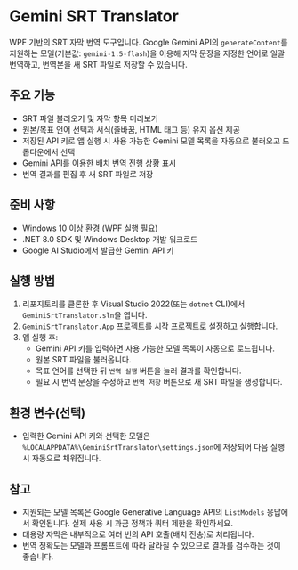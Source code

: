 # Gemini SRT Translator

WPF 기반의 SRT 자막 번역 도구입니다. Google Gemini API의 `generateContent`를 지원하는 모델(기본값: `gemini-1.5-flash`)을 이용해 자막 문장을 지정한 언어로 일괄 번역하고, 번역본을 새 SRT 파일로 저장할 수 있습니다.

## 주요 기능
- SRT 파일 불러오기 및 자막 항목 미리보기
- 원본/목표 언어 선택과 서식(줄바꿈, HTML 태그 등) 유지 옵션 제공
- 저장된 API 키로 앱 실행 시 사용 가능한 Gemini 모델 목록을 자동으로 불러오고 드롭다운에서 선택
- Gemini API를 이용한 배치 번역 진행 상황 표시
- 번역 결과를 편집 후 새 SRT 파일로 저장

## 준비 사항
- Windows 10 이상 환경 (WPF 실행 필요)
- .NET 8.0 SDK 및 Windows Desktop 개발 워크로드
- Google AI Studio에서 발급한 Gemini API 키

## 실행 방법
1. 리포지토리를 클론한 후 Visual Studio 2022(또는 `dotnet` CLI)에서 `GeminiSrtTranslator.sln`을 엽니다.
2. `GeminiSrtTranslator.App` 프로젝트를 시작 프로젝트로 설정하고 실행합니다.
3. 앱 실행 후:
   - Gemini API 키를 입력하면 사용 가능한 모델 목록이 자동으로 로드됩니다.
   - 원본 SRT 파일을 불러옵니다.
   - 목표 언어를 선택한 뒤 `번역 실행` 버튼을 눌러 결과를 확인합니다.
   - 필요 시 번역 문장을 수정하고 `번역 저장` 버튼으로 새 SRT 파일을 생성합니다.

## 환경 변수(선택)
- 입력한 Gemini API 키와 선택한 모델은 `%LOCALAPPDATA%\GeminiSrtTranslator\settings.json`에 저장되어 다음 실행 시 자동으로 채워집니다.

## 참고
- 지원되는 모델 목록은 Google Generative Language API의 `ListModels` 응답에서 확인됩니다. 실제 사용 시 과금 정책과 쿼터 제한을 확인하세요.
- 대용량 자막은 내부적으로 여러 번의 API 호출(배치 전송)로 처리됩니다.
- 번역 정확도는 모델과 프롬프트에 따라 달라질 수 있으므로 결과를 검수하는 것이 좋습니다.
